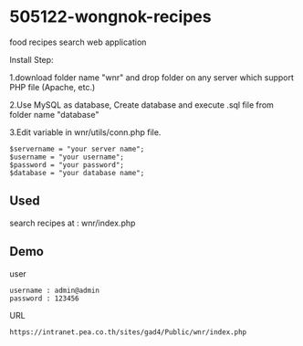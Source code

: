 
# 505122-wongnok-recipes

food recipes search web application

Install Step:

  1.download folder name "wnr" and drop folder on any server which support PHP file (Apache, etc.)
  
  2.Use MySQL as database, Create database and execute .sql file from folder name "database"
  
  3.Edit variable in wnr/utils/conn.php file. 

    $servername = "your server name";
    $username = "your username";
    $password = "your password";
    $database = "your database name";
## Used

search recipes at : wnr/index.php


## Demo
  user

    username : admin@admin
    password : 123456

  URL

    https://intranet.pea.co.th/sites/gad4/Public/wnr/index.php
